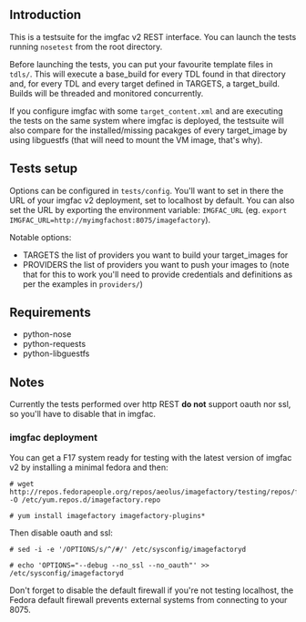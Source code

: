 ## Introduction

This is a testsuite for the imgfac v2 REST interface. You can launch the tests running `nosetest` from the root directory.

Before launching the tests, you can put your favourite template files in `tdls/`. This will execute a base_build for every TDL found in that directory and, for every TDL and every target defined in TARGETS, a target_build. Builds will be threaded and monitored concurrently.

If you configure imgfac with some `target_content.xml` and are executing the tests on the same system where imgfac is deployed, the testsuite will also compare for the installed/missing pacakges of every target_image by using libguestfs (that will need to mount the VM image, that's why).


## Tests setup

Options can be configured in `tests/config`. You'll want to set in there the URL of your imgfac v2 deployment, set to localhost by default. You can also set the URL by exporting the environment variable: `IMGFAC_URL` (eg. `export IMGFAC_URL=http://myimgfachost:8075/imagefactory`).

Notable options:
- TARGETS the list of providers you want to build your target_images for
- PROVIDERS the list of providers you want to push your images to (note that for this to work you'll need to provide credentials and definitions as per the examples in `providers/`)


## Requirements

- python-nose
- python-requests
- python-libguestfs


## Notes

Currently the tests performed over http REST **do not** support oauth nor ssl, so you'll have to disable that in imgfac.


### imgfac deployment

You can get a F17 system ready for testing with the latest version of imgfac v2 by installing a minimal fedora and then:

```
# wget http://repos.fedorapeople.org/repos/aeolus/imagefactory/testing/repos/fedora/imagefactory.repo -O /etc/yum.repos.d/imagefactory.repo

# yum install imagefactory imagefactory-plugins*
```

Then disable oauth and ssl:

```
# sed -i -e '/OPTIONS/s/^/#/' /etc/sysconfig/imagefactoryd

# echo 'OPTIONS="--debug --no_ssl --no_oauth"' >> /etc/sysconfig/imagefactoryd
```

Don't forget to disable the default firewall if you're not testing localhost, the Fedora default firewall prevents external systems from connecting to your 8075.